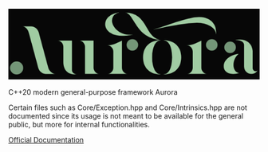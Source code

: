 ![image](https://github.com/SamuelAlonsoDev/Aurora/blob/master/logo1.PNG)

C++20 modern general-purpose framework Aurora

Certain files such as Core/Exception.hpp and Core/Intrinsics.hpp are not documented since its usage is not meant to be available for the general public, but more for internal functionalities.

<a href="https://samuelalonsodev.github.io/AuroraDocs/">Official Documentation</a>